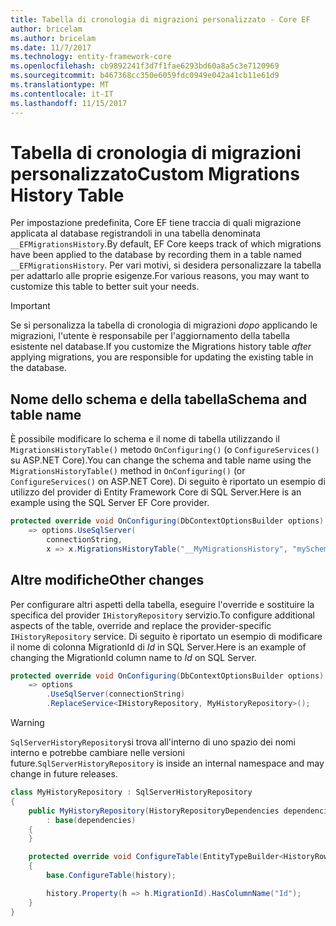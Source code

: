 ```yaml
---
title: Tabella di cronologia di migrazioni personalizzato - Core EF
author: bricelam
ms.author: bricelam
ms.date: 11/7/2017
ms.technology: entity-framework-core
ms.openlocfilehash: cb9892241f3d7f1fae6293bd60a8a5c3e7120969
ms.sourcegitcommit: b467368cc350e6059fdc0949e042a41cb11e61d9
ms.translationtype: MT
ms.contentlocale: it-IT
ms.lasthandoff: 11/15/2017
---
```

<a name="custom-migrations-history-table"></a><span data-ttu-id="038e2-102">Tabella di cronologia di migrazioni personalizzato</span><span class="sxs-lookup"><span data-stu-id="038e2-102">Custom Migrations History Table</span></span>
===============================
<span data-ttu-id="038e2-103">Per impostazione predefinita, Core EF tiene traccia di quali migrazione applicata al database registrandoli in una tabella denominata `__EFMigrationsHistory`.</span><span class="sxs-lookup"><span data-stu-id="038e2-103">By default, EF Core keeps track of which migrations have been applied to the database by recording them in a table named `__EFMigrationsHistory`.</span></span> <span data-ttu-id="038e2-104">Per vari motivi, si desidera personalizzare la tabella per adattarlo alle proprie esigenze.</span><span class="sxs-lookup"><span data-stu-id="038e2-104">For various reasons, you may want to customize this table to better suit your needs.</span></span>

> [!IMPORTANT]
> <span data-ttu-id="038e2-105">Se si personalizza la tabella di cronologia di migrazioni *dopo* applicando le migrazioni, l'utente è responsabile per l'aggiornamento della tabella esistente nel database.</span><span class="sxs-lookup"><span data-stu-id="038e2-105">If you customize the Migrations history table *after* applying migrations, you are responsible for updating the existing table in the database.</span></span>

<a name="schema-and-table-name"></a><span data-ttu-id="038e2-106">Nome dello schema e della tabella</span><span class="sxs-lookup"><span data-stu-id="038e2-106">Schema and table name</span></span>
----------------------
<span data-ttu-id="038e2-107">È possibile modificare lo schema e il nome di tabella utilizzando il `MigrationsHistoryTable()` metodo `OnConfiguring()` (o `ConfigureServices()` su ASP.NET Core).</span><span class="sxs-lookup"><span data-stu-id="038e2-107">You can change the schema and table name using the `MigrationsHistoryTable()` method in `OnConfiguring()` (or `ConfigureServices()` on ASP.NET Core).</span></span> <span data-ttu-id="038e2-108">Di seguito è riportato un esempio di utilizzo del provider di Entity Framework Core di SQL Server.</span><span class="sxs-lookup"><span data-stu-id="038e2-108">Here is an example using the SQL Server EF Core provider.</span></span>

``` csharp
protected override void OnConfiguring(DbContextOptionsBuilder options)
    => options.UseSqlServer(
        connectionString,
        x => x.MigrationsHistoryTable("__MyMigrationsHistory", "mySchema"));
```

<a name="other-changes"></a><span data-ttu-id="038e2-109">Altre modifiche</span><span class="sxs-lookup"><span data-stu-id="038e2-109">Other changes</span></span>
-------------
<span data-ttu-id="038e2-110">Per configurare altri aspetti della tabella, eseguire l'override e sostituire la specifica del provider `IHistoryRepository` servizio.</span><span class="sxs-lookup"><span data-stu-id="038e2-110">To configure additional aspects of the table, override and replace the provider-specific `IHistoryRepository` service.</span></span> <span data-ttu-id="038e2-111">Di seguito è riportato un esempio di modificare il nome di colonna MigrationId di *Id* in SQL Server.</span><span class="sxs-lookup"><span data-stu-id="038e2-111">Here is an example of changing the MigrationId column name to *Id* on SQL Server.</span></span>

``` csharp
protected override void OnConfiguring(DbContextOptionsBuilder options)
    => options
        .UseSqlServer(connectionString)
        .ReplaceService<IHistoryRepository, MyHistoryRepository>();
```

> [!WARNING]
> <span data-ttu-id="038e2-112">`SqlServerHistoryRepository`si trova all'interno di uno spazio dei nomi interno e potrebbe cambiare nelle versioni future.</span><span class="sxs-lookup"><span data-stu-id="038e2-112">`SqlServerHistoryRepository` is inside an internal namespace and may change in future releases.</span></span>

``` csharp
class MyHistoryRepository : SqlServerHistoryRepository
{
    public MyHistoryRepository(HistoryRepositoryDependencies dependencies)
        : base(dependencies)
    {
    }

    protected override void ConfigureTable(EntityTypeBuilder<HistoryRow> history)
    {
        base.ConfigureTable(history);

        history.Property(h => h.MigrationId).HasColumnName("Id");
    }
}
```
